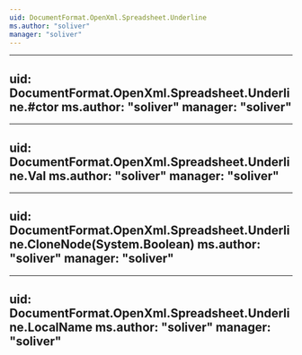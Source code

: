 ```yaml
---
uid: DocumentFormat.OpenXml.Spreadsheet.Underline
ms.author: "soliver"
manager: "soliver"
---
```


---
uid: DocumentFormat.OpenXml.Spreadsheet.Underline.#ctor
ms.author: "soliver"
manager: "soliver"
---

---
uid: DocumentFormat.OpenXml.Spreadsheet.Underline.Val
ms.author: "soliver"
manager: "soliver"
---

---
uid: DocumentFormat.OpenXml.Spreadsheet.Underline.CloneNode(System.Boolean)
ms.author: "soliver"
manager: "soliver"
---

---
uid: DocumentFormat.OpenXml.Spreadsheet.Underline.LocalName
ms.author: "soliver"
manager: "soliver"
---
